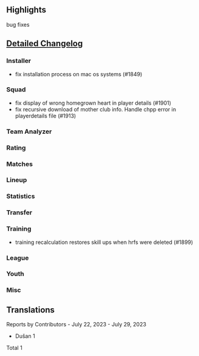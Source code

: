 

## Highlights

bug fixes 

## [Detailed Changelog](https://github.com/ho-dev/HattrickOrganizer/issues?q=milestone%3A7.3)

### Installer
* fix installation process on mac os systems (#1849)

### Squad
* fix display of wrong homegrown heart in player details (#1901)
* fix recursive download of mother club info. Handle chpp error in playerdetails file (#1913)

### Team Analyzer

### Rating

### Matches

### Lineup

### Statistics

### Transfer

### Training
* training recalculation restores skill ups when hrfs were deleted (#1899)

### League

### Youth

### Misc

## Translations

Reports by Contributors - July 22, 2023 - July 29, 2023
* Dušan 1

Total 1